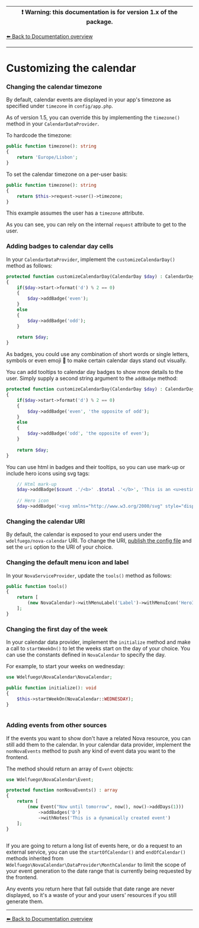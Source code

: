 | :exclamation:  Warning: this documentation is for version 1.x of the package.   |
|---------------------------------------------------------------------------------|

[⬅️ Back to Documentation overview](/nova-calendar/v1)

---

# Customizing the calendar

### Changing the calendar timezone
By default, calendar events are displayed in your app's timezone as specified under `timezone` in `config/app.php`.

As of version 1.5, you can override this by implementing the `timezone()` method in your `CalendarDataProvider`.

To hardcode the timezone:
```php
public function timezone(): string
{
    return 'Europe/Lisbon';
}
```

To set the calendar timezone on a per-user basis: 
```php
public function timezone(): string
{
    return $this->request->user()->timezone;
}
```

This example assumes the user has a `timezone` attribute.

As you can see, you can rely on the internal `request` attribute to get to the user. 

### Adding badges to calendar day cells
In your `CalendarDataProvider`, implement the `customizeCalendarDay()` method as follows:

```php
protected function customizeCalendarDay(CalendarDay $day) : CalendarDay
{
    if($day->start->format('d') % 2 == 0)
    {
        $day->addBadge('even');
    }
    else
    {
        $day->addBadge('odd');
    }
    
    return $day;
}
```

As badges, you could use any combination of short words or single letters, symbols or 
even emoji 🤯 to make certain calendar days stand out visually.

You can add tooltips to calendar day badges to show more details to the user.
Simply supply a second string argument to the `addBadge` method:

```php
protected function customizeCalendarDay(CalendarDay $day) : CalendarDay
{
    if($day->start->format('d') % 2 == 0)
    {
        $day->addBadge('even', 'the opposite of odd');
    }
    else
    {
        $day->addBadge('odd', 'the opposite of even');
    }
    
    return $day;
}
```

You can use html in badges and their tooltips, so you can use mark-up or include hero icons using svg tags:

```php
    // Html mark-up
    $day->addBadge($count .'/<b>' .$total .'</b>', 'This is an <u>estimate</u>');
    
    // Hero icon
    $day->addBadge('<svg xmlns="http://www.w3.org/2000/svg" style="display:inline-block" class="h-6 w-6" fill="none" viewBox="0 0 24 24" stroke="currentColor" stroke-width="2"><path stroke-linecap="round" stroke-linejoin="round" d="M7 8h10M7 12h4m1 8l-4-4H5a2 2 0 01-2-2V6a2 2 0 012-2h14a2 2 0 012 2v8a2 2 0 01-2 2h-3l-4 4z" /></svg>');
```

### Changing the calendar URI
By default, the calendar is exposed to your end users under the `wdelfuego/nova-calendar` URI.
To change the URI, [publish the config file](/nova-calendar/v1/installation.html#publishing-the-config-file) and set the `uri` option to the URI of your choice.


### Changing the default menu icon and label
In your `NovaServiceProvider`, update the `tools()` method as follows:
```php
public function tools()
{
    return [
        (new NovaCalendar)->withMenuLabel('Label')->withMenuIcon('HeroIcon'),
    ];
}    
```

### Changing the first day of the week
In your calendar data provider, implement the `initialize` method and make a call to `startWeekOn()` to let the weeks start on the day of your choice. You can use the constants defined in `NovaCalendar` to specify the day.

For example, to start your weeks on wednesday:
```php
use Wdelfuego\NovaCalendar\NovaCalendar;

public function initialize(): void
{
    $this->startWeekOn(NovaCalendar::WEDNESDAY);
}
    
```

### Adding events from other sources
If the events you want to show don't have a related Nova resource, you can still add them to the calendar. In your calendar data provider, implement the `nonNovaEvents` method to push any kind of event data you want to the frontend.

The method should return an array of `Event` objects:

```php
use Wdelfuego\NovaCalendar\Event;

protected function nonNovaEvents() : array
{
    return [
        (new Event("Now until tomorrow", now(), now()->addDays(1)))
            ->addBadges('D')
            ->withNotes('This is a dynamically created event')
    ];
}
    
```

If you are going to return a long list of events here, or do a request to an external service, you can use the `startOfCalendar()` and `endOfCalendar()` methods inherited from `Wdelfuego\NovaCalendar\DataProvider\MonthCalendar` to limit the scope of your event generation to the date range that is currently being requested by the frontend. 

Any events you return here that fall outside that date range are never displayed, so it's a waste of your and your users' resources if you still generate them.

---

[⬅️ Back to Documentation overview](/nova-calendar/v1)